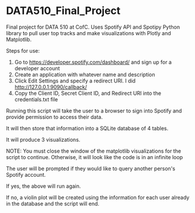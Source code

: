 # DATA510_Final_Project
Final project for DATA 510 at CofC. Uses Spotify API and Spotipy Python library to pull user top tracks and make visualizations with Plotly and Matplotlib.

Steps for use:
1. Go to https://developer.spotify.com/dashboard/ and sign up for a developer account
2. Create an application with whatever name and description
3. Click Edit Settings and specify a redirect URI. I did http://127.0.0.1:9090/callback/
4. Copy the Client ID, Secret Client ID, and Redirect URI into the credentials.txt file

Running this script will take the user to a browser to sign into Spotify and provide permission to access their data.

It will then store that information into a SQLite database of 4 tables.

It will produce 3 visualizations. 

NOTE: You must close the window of the matplotlib visualizations for the script to continue. Otherwise, it will look like the code is in an infinite loop

The user will be prompted if they would like to query another person's Spotify account.

If yes, the above will run again.

If no, a violin plot will be created using the information for each user already in the database and the script will end.
